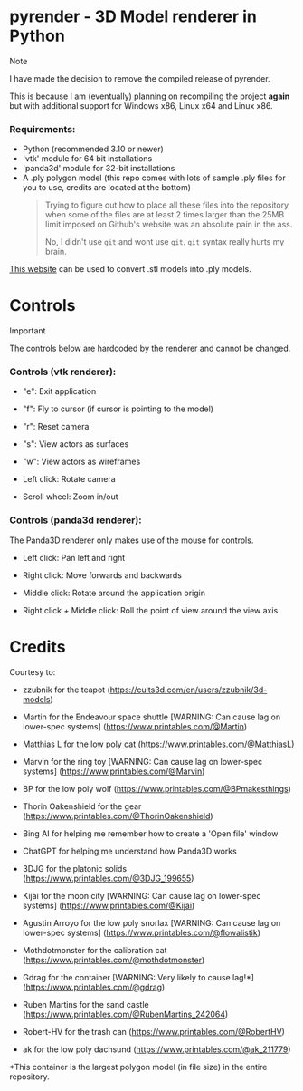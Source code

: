 # pyrender - 3D Model renderer in Python

> [!NOTE]
> I have made the decision to remove the compiled release of pyrender.
>
> This is because I am (eventually) planning on recompiling the project **again** but with additional support for
> Windows x86, Linux x64 and Linux x86.

### Requirements:
- Python (recommended 3.10 or newer)
- 'vtk' module for 64 bit installations
- 'panda3d' module for 32-bit installations
- A .ply polygon model (this repo comes with lots of sample .ply files for you to use, credits are located at the bottom)
  > Trying to figure out how to place all these files into the repository when some of the files are at least 2 times larger than the 25MB limit
  > imposed on Github's website was an absolute pain in the ass.
  >
  > No, I didn't use `git` and wont use `git`. `git` syntax really hurts my brain.

[This website](https://3d-convert.com/en/convert/stl-to-ply.html) can be used to convert .stl models into .ply models.

# Controls
> [!IMPORTANT]
> The controls below are hardcoded by the renderer and cannot be changed.
### Controls (vtk renderer):
- "e": Exit application

- "f": Fly to cursor (if cursor is pointing to the model)

- "r": Reset camera

- "s": View actors as surfaces

- "w": View actors as wireframes

- Left click: Rotate camera

- Scroll wheel: Zoom in/out

### Controls (panda3d renderer):
The Panda3D renderer only makes use of the mouse for controls.

- Left click: Pan left and right

- Right click: Move forwards and backwards

- Middle click: Rotate around the application origin

- Right click + Middle click: Roll the point of view around the view axis

# Credits

Courtesy to:

- zzubnik for the teapot (https://cults3d.com/en/users/zzubnik/3d-models)

- Martin for the Endeavour space shuttle [WARNING: Can cause lag on lower-spec systems] (https://www.printables.com/@Martin)

- Matthias L for the low poly cat (https://www.printables.com/@MatthiasL)

- Marvin for the ring toy [WARNING: Can cause lag on lower-spec systems] (https://www.printables.com/@Marvin)

- BP for the low poly wolf (https://www.printables.com/@BPmakesthings)

- Thorin Oakenshield for the gear (https://www.printables.com/@ThorinOakenshield)

- Bing AI for helping me remember how to create a 'Open file' window

- ChatGPT for helping me understand how Panda3D works

- 3DJG for the platonic solids (https://www.printables.com/@3DJG_199655)

- Kijai for the moon city [WARNING: Can cause lag on lower-spec systems] (https://www.printables.com/@Kijai)

- Agustin Arroyo for the low poly snorlax [WARNING: Can cause lag on lower-spec systems] (https://www.printables.com/@flowalistik)

- Mothdotmonster for the calibration cat (https://www.printables.com/@mothdotmonster)

- Gdrag for the container [WARNING: Very likely to cause lag!*] (https://www.printables.com/@gdrag)

- Ruben Martins for the sand castle (https://www.printables.com/@RubenMartins_242064)

- Robert-HV for the trash can (https://www.printables.com/@RobertHV)

- ak for the low poly dachsund (https://www.printables.com/@ak_211779)

*This container is the largest polygon model (in file size) in the entire repository.
